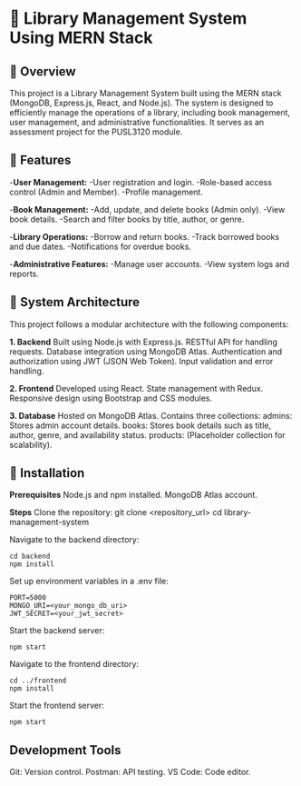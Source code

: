 # 🚀 Library Management System Using MERN Stack

## 📂 Overview

This project is a Library Management System built using the MERN stack (MongoDB, Express.js, React, and Node.js). The system is designed to efficiently manage the operations of a library, including book management, user management, and administrative functionalities. It serves as an assessment project for the PUSL3120 module.

## 📂 Features

-**User Management:**
-User registration and login.
-Role-based access control (Admin and Member).
-Profile management.

-**Book Management:**
-Add, update, and delete books (Admin only).
-View book details.
-Search and filter books by title, author, or genre.

-**Library Operations:**
-Borrow and return books.
-Track borrowed books and due dates.
-Notifications for overdue books.

-**Administrative Features:**
-Manage user accounts.
-View system logs and reports.

## 📂 System Architecture
This project follows a modular architecture with the following components:

**1. Backend**
Built using Node.js with Express.js.
RESTful API for handling requests.
Database integration using MongoDB Atlas.
Authentication and authorization using JWT (JSON Web Token).
Input validation and error handling.

**2. Frontend**
Developed using React.
State management with Redux.
Responsive design using Bootstrap and CSS modules.

**3. Database**
Hosted on MongoDB Atlas.
Contains three collections:
admins: Stores admin account details.
books: Stores book details such as title, author, genre, and availability status.
products: (Placeholder collection for scalability).

## 📂 Installation

**Prerequisites**
Node.js and npm installed.
MongoDB Atlas account.

**Steps**
Clone the repository:
git clone <repository_url>
cd library-management-system

Navigate to the backend directory:
```
cd backend
npm install
```
Set up environment variables in a .env file:
```
PORT=5000
MONGO_URI=<your_mongo_db_uri>
JWT_SECRET=<your_jwt_secret>
```
Start the backend server:
```
npm start
```
Navigate to the frontend directory:
```
cd ../frontend
npm install
```
Start the frontend server:
```
npm start
```
## Development Tools

Git: Version control.
Postman: API testing.
VS Code: Code editor.
